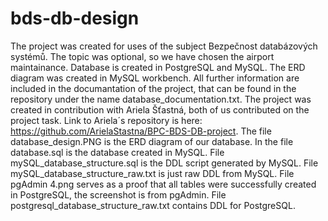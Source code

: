 # bds-db-design
The project was created for uses of the subject Bezpečnost databázových systémů. The topic was optional, so we have chosen the airport maintainance. Database is created in PostgreSQL and MySQL. The ERD diagram was created in MySQL workbench. All further information are included in the documantation of the project, that can be found in the repository under the name database_documentation.txt. The project was created in contribution with Ariela Šťastná, both of us contributed on the project task. Link to Ariela´s repository is here: https://github.com/ArielaStastna/BPC-BDS-DB-project. The file database_design.PNG is the ERD diagram of our database. In the file database.sql is the database created in MySQL. File mySQL_database_structure.sql is the DDL script generated by MySQL. File mySQL_database_structure_raw.txt is just raw DDL from MySQL. File pgAdmin 4.png serves as a proof that all tables were successfully created in PostgreSQL, the screenshot is from pgAdmin. File postgresql_database_structure_raw.txt contains DDL for PostgreSQL.

